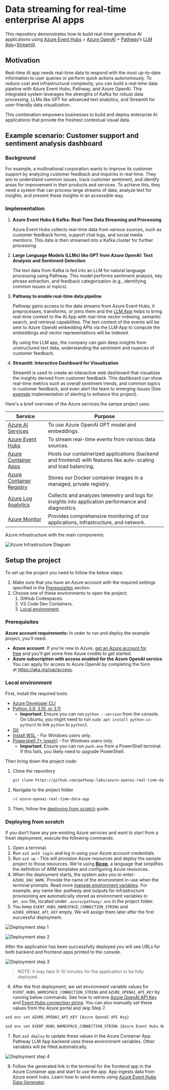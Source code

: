 # Data streaming for real-time enterprise AI apps

This repository demonstrates how to build real-time generative AI applications using [Azure Event Hubs](https://learn.microsoft.com/en-us/azure/event-hubs/azure-event-hubs-kafka-overview) + [Azure OpenAI](https://azure.microsoft.com/en-us/products/ai-services/openai-service) + [Pathway](https://pathway.com/)’s [LLM App](https://github.com/pathwaycom/llm-app)+[Streamlit](https://streamlit.io/).

## Motivation

Real-time AI app needs real-time data to respond with the most up-to-date information to user queries or perform quick actions autonomously. To reduce cost and infrastructural complexity, you can build a real-time data pipeline with Azure Event Hubs, Pathway, and Azure OpenAI. This integrated system leverages the strengths of Kafka for robust data processing, LLMs like GPT for advanced text analytics, and Streamlit for user-friendly data visualization. 

This combination empowers businesses to build and deploy enterprise AI applications that provide the freshest contextual visual data. 

## Example scenario: Customer support and sentiment analysis dashboard

### Background

For example, a multinational corporation wants to improve its customer support by analyzing customer feedback and inquiries in real-time. They aim to understand common issues, track customer sentiment, and identify areas for improvement in their products and services. To achieve this, they need a system that can process large streams of data, analyze text for insights, and present these insights in an accessible way.

### Implementation

1. **Azure Event Hubs & Kafka: Real-Time Data Streaming and Processing**
    
    Azure Event Hubs collects real-time data from various sources, such as customer feedback forms, support chat logs, and social media mentions. This data is then streamed into a Kafka cluster for further processing.
    
2. **Large Language Models (LLMs) like GPT from Azure OpenAI: Text Analysis and Sentiment Detection**
    
    The text data from Kafka is fed into an LLM for natural language processing using Pathway. This model performs sentiment analysis, key phrase extraction, and feedback categorization (e.g., identifying common issues or topics).
    
3. **Pathway to enable real-time data pipeline**
    
    Pathway gains access to the data streams from Azure Event Hubs, it preprocesses, transforms, or joins them and the [LLM App](https://github.com/pathwaycom/llm-app) helps to bring real-time context to the AI App with real-time vector indexing, semantic search, and retrieval capabilities. The text content of the events will be sent to Azure OpenAI embedding APIs via the LLM App to compute the embeddings and vector representations will be indexed. 
    
    By using the LLM app, the company can gain deep insights from unstructured text data, understanding the sentiment and nuances of customer feedback.
    
4. **Streamlit: Interactive Dashboard for Visualization**
    
    Streamlit is used to create an interactive web dashboard that visualizes the insights derived from customer feedback. This dashboard can show real-time metrics such as overall sentiment trends, and common topics in customer feedback, and even alert the team to emerging issues (See [example](https://github.com/pathwaycom/llm-app/tree/main/examples/pipelines/drive_alert) implementation of alerting to enhance this project).

Here's a brief overview of the Azure services the sampe project uses:

| Service | Purpose |
| --- | --- |
| [Azure AI Services](https://azure.microsoft.com/en-us/products/ai-services?activetab=pivot:azureopenaiservicetab) | To use Azure OpenAI GPT model and embeddings. |
| [Azure Event Hubs](https://azure.microsoft.com/en-us/products/event-hubs) | To stream real-time events from various data sources. |
| [Azure Container Apps](https://learn.microsoft.com/azure/container-apps/?WT.mc_id=javascript-0000-cxa) | Hosts our containerized applications (backend and frontend) with features like auto-scaling and load balancing. |
| [Azure Container Registry](https://learn.microsoft.com/azure/container-registry/?WT.mc_id=javascript-0000-cxa) | Stores our Docker container images in a managed, private registry. |
| [Azure Log Analytics](https://learn.microsoft.com/azure/log-analytics/?WT.mc_id=javascript-0000-cxa) | Collects and analyzes telemetry and logs for insights into application performance and diagnostics. |
| [Azure Monitor](https://learn.microsoft.com/azure/azure-monitor/?WT.mc_id=javascript-0000-cxa) | Provides comprehensive monitoring of our applications, infrastructure, and network. |

Azure infrastructure with the main components:

![Azure Infrastructure Diagram](/assets/azure-infra-architecture.png)

## Setup the project

To set up the project you need to follow the below steps:

1. Make sure that you have an Azure account with the required settings specified in the [Prerequisites](#prerequisites) section.
2. Choose one of these environments to open the project:
    1. GitHub Codespaces.
    2. VS Code Dev Containers.
    3. [Local environment](#local-environment).

### Prerequisites

**Azure account requirements:** In order to run and deploy the example project, you'll need:

- **Azure account**. If you're new to Azure, [get an Azure account for free](https://azure.microsoft.com/free/cognitive-search/) and you'll get some free Azure credits to get started.
- **Azure subscription with access enabled for the Azure OpenAI service**. You can apply for access to Azure OpenAI by completing the form at https://aka.ms/oai/access.

### Local environment

First, install the required tools:

- [Azure Developer CLI](https://aka.ms/azure-dev/install)
- [Python 3.9, 3.10, or 3.11](https://www.python.org/downloads/)
    - **Important**: Ensure you can run `python --version` from the console. On Ubuntu, you might need to run `sudo apt install python-is-python3` to link `python` to `python3`.
- [Git](https://git-scm.com/downloads)
- [Install WSL](https://learn.microsoft.com/en-us/windows/wsl/install) - For Windows users only.
- [Powershell 7+ (pwsh)](https://github.com/powershell/powershell) - For Windows users only.
    - **Important**: Ensure you can run `pwsh.exe` from a PowerShell terminal. If this fails, you likely need to upgrade PowerShell.

Then bring down the project code:

1. Clone the repository
    
    ```bash
    git clone https://github.com/pathway-labs/azure-openai-real-time-data-app
    ```
    
2. Navigate to the project folder
    
    ```bash
    cd azure-openai-real-time-data-app
    ```
    
3. Then, follow the [deploying from scratch](#deploying-from-scratch) guide.

### Deploying from scratch

If you don't have any pre-existing Azure services and want to start from a fresh deployment, execute the following commands.

1. Open a terminal.
2. Run `azd auth login` and log in using your Azure account credentials.
3. Run `azd up` - This will provision Azure resources and deploy the sample project to those resources. We're using **[Bicep](https://learn.microsoft.com/azure/azure-resource-manager/bicep/overview?tabs=bicep&WT.mc_id=javascript-0000-cxa)**, a language that simplifies the definition of ARM templates and configuring Azure resources.
4. When the deployment starts, the system asks you to enter: `AZURE_ENV_NAME`. Provide the name of the environment in-use when the terminal prompts. Read more [manage environment variables](https://learn.microsoft.com/en-us/azure/developer/azure-developer-cli/manage-environment-variables). For example, any name like: *pathway* and outputs for infrastructure provisioning are automatically stored as environment variables in an `.env` file, located under `.azure/pathway/.env` in the project folder.
5. You keep `EVENT_HUBS_NAMESPACE_CONNECTION_STRING` and `AZURE_OPENAI_API_KEY` empty. We will assign them later after the first successful deployment.

![Deployment step 1](/assets/deployment-step-1.png)

![Deployment step 2](/assets/deployment-step-2.png)

After the application has been successfully deployed you will see URLs for both backend and frontend apps printed to the console.

![Deployment step 3](/assets/deployment-step-3.png)

> NOTE: It may take 5-10 minutes for the application to be fully deployed.

6. After the first deployment, we set environment variable values for `EVENT_HUBS_NAMESPACE_CONNECTION_STRING` and `AZURE_OPENAI_API_KEY` by running below commands. See how to retrieve [Azure OpenAI API Key](https://learn.microsoft.com/en-us/azure/ai-services/openai/quickstart?tabs=command-line%2Cpython&pivots=programming-language-python#retrieve-key-and-endpoint) and [Event Hubs connection string](https://learn.microsoft.com/en-us/azure/event-hubs/event-hubs-get-connection-string). You can also manually set these values from the Azure portal and skip Step 7.

```bash
azd env set AZURE_OPENAI_API_KEY {Azure OpenAI API Key}

azd env set EVENT_HUBS_NAMESPACE_CONNECTION_STRING {Azure Event Hubs Namespace Connection String}
```

7. Run `azd deploy` to update these values in the Azure Container App. Pathway LLM App backend uses these environment variables. Other variables will be filled automatically.

![Deployment step 4](/assets/deployment-step-4.png)

8. Follow the generated link in the terminal for the frontend app in the Azure Container app and start to use the app. App ingests data from Azure event hubs. Learn how to send events using [Azure Event Hubs Data Generator](https://learn.microsoft.com/en-us/azure/event-hubs/send-and-receive-events-using-data-generator).